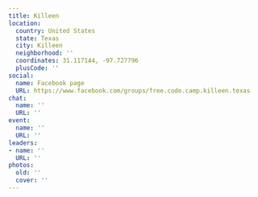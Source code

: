 ```yaml
---
title: Killeen
location:
  country: United States
  state: Texas
  city: Killeen
  neighborhood: ''
  coordinates: 31.117144, -97.727796
  plusCode: ''
social:
  name: Facebook page
  URL: https://www.facebook.com/groups/free.code.camp.killeen.texas
chat:
  name: ''
  URL: ''
event:
  name: ''
  URL: ''
leaders:
- name: ''
  URL: ''
photos:
  old: ''
  cover: ''
---
```

